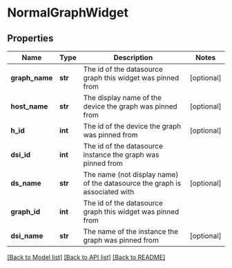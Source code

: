 # NormalGraphWidget

## Properties
Name | Type | Description | Notes
------------ | ------------- | ------------- | -------------
**graph_name** | **str** | The id of the datasource graph this widget was pinned from | [optional] 
**host_name** | **str** | The display name of the device the graph was pinned from | [optional] 
**h_id** | **int** | The id of the device the graph was pinned from | [optional] 
**dsi_id** | **int** | The id of the datasource instance the graph was pinned from | 
**ds_name** | **str** | The name (not display name) of the datasource the graph is associated with | [optional] 
**graph_id** | **int** | The id of the datasource graph this widget was pinned from | 
**dsi_name** | **str** | The name of the instance the graph was pinned from | [optional] 

[[Back to Model list]](../README.md#documentation-for-models) [[Back to API list]](../README.md#documentation-for-api-endpoints) [[Back to README]](../README.md)


